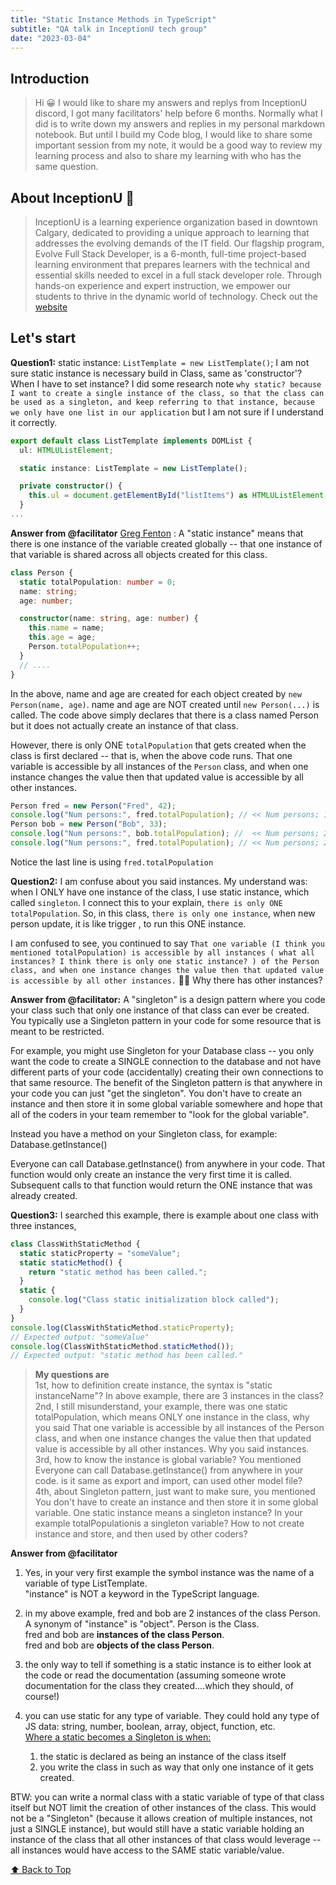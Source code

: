```yaml
---
title: "Static Instance Methods in TypeScript"
subtitle: "QA talk in InceptionU tech group"
date: "2023-03-04"
---
```


## Introduction

> Hi 😀 I would like to share my answers and replys from InceptionU discord, I got many facilitators' help before 6 months. Normally what I did is to write down my answers and replies in my personal markdown notebook. But until I build my Code blog, I would like to share some important session from my note, it would be a good way to review my learning process and also to share my learning with who has the same question.

## About InceptionU 🏡

> InceptionU is a learning experience organization based in downtown Calgary, dedicated to providing a unique approach to learning that addresses the evolving demands of the IT field. Our flagship program, Evolve Full Stack Developer, is a 6-month, full-time project-based learning environment that prepares learners with the technical and essential skills needed to excel in a full stack developer role. Through hands-on experience and expert instruction, we empower our students to thrive in the dynamic world of technology. Check out the [website](https://www.inceptionu.com/)

## Let's start

**Question1:** static instance: `ListTemplate = new ListTemplate()`; I am not sure static instance is necessary build in Class, same as 'constructor'? When I have to set instance? I did some research note `why static? because I want to create a single instance of the class, so that the class can be used as a singleton, and keep referring to that instance, because we only have one list in our application` but I am not sure if I understand it correctly.

```ts
export default class ListTemplate implements DOMList {
  ul: HTMLUListElement;

  static instance: ListTemplate = new ListTemplate();

  private constructor() {
    this.ul = document.getElementById("listItems") as HTMLUListElement;
  }
...

```

**Answer from @facilitator** [Greg Fenton](https://github.com/gregfenton) :
A "static instance" means that there is one instance of the variable created globally -- that one instance of that variable is shared across all objects created for this class.

```ts
class Person {
  static totalPopulation: number = 0;
  name: string;
  age: number;

  constructor(name: string, age: number) {
    this.name = name;
    this.age = age;
    Person.totalPopulation++;
  }
  // ....
}
```

In the above, name and age are created for each object created by `new Person(name, age)`. name and age are NOT created until `new Person(...)` is called. The code above simply declares that there is a class named Person but it does not actually create an instance of that class.

However, there is only ONE `totalPopulation` that gets created when the class is first declared -- that is, when the above code runs. That one variable is accessible by all instances of the `Person` class, and when one instance changes the value then that updated value is accessible by all other instances.

```ts
Person fred = new Person("Fred", 42);
console.log("Num persons:", fred.totalPopulation); // << Num persons; 1
Person bob = new Person("Bob", 33);
console.log("Num persons:", bob.totalPopulation); //  << Num persons; 2
console.log("Num persons:", fred.totalPopulation); // << Num persons; 2
```

Notice the last line is using `fred.totalPopulation`

**Question2:** I am confuse about you said instances. My understand was: when I ONLY have one instance of the class, I use static instance, which called `singleton`. I connect this to your explain, `there is only ONE totalPopulation`. So, in this class, `there is only one instance`, when new person update, it is like trigger , to run this ONE instance.

I am confused to see, you continued to say `That one variable (I think you mentioned totalPopulation) is accessible by all instances ( what all instances? I think there is only one static instance? ) of the Person class, and when one instance changes the value then that updated value is accessible by all other instances.` 😵‍💫 Why there has other instances?

**Answer from @facilitator:** A "singleton" is a design pattern where you code your class such that only one instance of that class can ever be created.
You typically use a Singleton pattern in your code for some resource that is meant to be restricted.

For example, you might use Singleton for your Database class -- you only want the code to create a SINGLE connection to the database and not have different parts of your code (accidentally) creating their own connections to that same resource.
The benefit of the Singleton pattern is that anywhere in your code you can just "get the singleton". You don't have to create an instance and then store it in some global variable somewhere and hope that all of the coders in your team remember to "look for the global variable".

Instead you have a method on your Singleton class, for example: Database.getInstance()

Everyone can call Database.getInstance() from anywhere in your code. That function would only create an instance the very first time it is called. Subsequent calls to that function would return the ONE instance that was already created.

**Question3:**
I searched this example, there is example about one class with three instances,

```ts
class ClassWithStaticMethod {
  static staticProperty = "someValue";
  static staticMethod() {
    return "static method has been called.";
  }
  static {
    console.log("Class static initialization block called");
  }
}
console.log(ClassWithStaticMethod.staticProperty);
// Expected output: "someValue"
console.log(ClassWithStaticMethod.staticMethod());
// Expected output: "static method has been called."
```

> **My questions are**<br>
> 1st, how to definition create instance, the syntax is "static instanceName"? In above example, there are 3 instances in the class?<br>
> 2nd, I still misunderstand, your example, there was one static totalPopulation, which means ONLY one instance in the class, why you said That one variable is accessible by all instances of the Person class, and when one instance changes the value then that updated value is accessible by all other instances. Why you said instances.<br>
> 3rd, how to know the instance is global variable? You mentioned Everyone can call Database.getInstance() from anywhere in your code. is it same as export and import, can used other model file?<br>
> 4th, about Singleton pattern, just want to make sure, you mentioned You don't have to create an instance and then store it in some global variable. One static instance means a singleton instance? In your example totalPopulationis a singleton variable? How to not create instance and store, and then used by other coders?

**Answer from @facilitator**

1. Yes, in your very first example the symbol instance was the name of a variable of type ListTemplate.<br>
   "instance" is NOT a keyword in the TypeScript language.

2. in my above example, fred and bob are 2 instances of the class Person. A synonym of "instance" is "object". Person is the Class.<br>fred and bob are **instances of the class Person**.<br>fred and bob are **objects of the class Person**.
3. the only way to tell if something is a static instance is to either look at the code or read the documentation (assuming someone wrote documentation for the class they created....which they should, of course!)
4. you can use static for any type of variable. They could hold any type of JS data: string, number, boolean, array, object, function, etc.<br><u>Where a static becomes a Singleton is when:</u>
   1. the static is declared as being an instance of the class itself
   2. you write the class in such as way that only one instance of it gets created.

BTW: you can write a normal class with a static variable of type of that class itself but NOT limit the creation of other instances of the class. This would not be a "Singleton" (because it allows creation of multiple instances, not just a SINGLE instance), but would still have a static variable holding an instance of the class that all other instances of that class would leverage -- all instances would have access to the SAME static variable/value.

[⬆️ Back to Top](#introduction)
